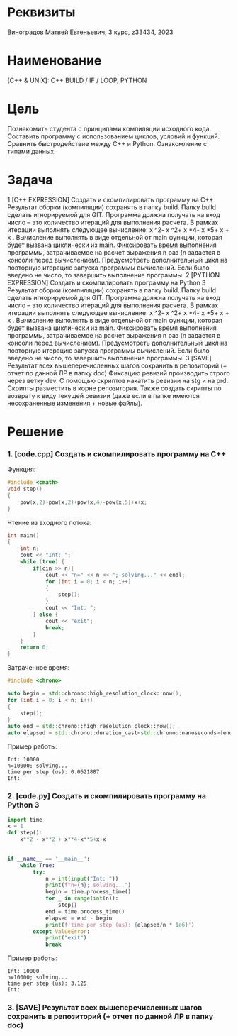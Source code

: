 # Реквизиты
Виноградов Матвей Евгеньевич, 3 курс, z33434, 2023

# Наименование
[C++ & UNIX]: C++ BUILD / IF / LOOP, PYTHON

# Цель
Познакомить студента с принципами компиляции исходного кода. Составить программу с использованием циклов, условий и функций. Сравнить быстродействие между C++ и Python. Ознакомление с типами данных.

# Задача
1
[С++ EXPRESSION] Создать и скомпилировать программу на C++
Результат сборки (компиляции) сохранять в папку build. Папку build сделать
игнорируемой для GIT. Программа должна получать на вход число – это
количество итераций для выполнения расчета. В рамках итерации выполнять
следующее вычисление: x ^2- x ^2+ x *4- x *5+ x + x . Вычисление выполнять в виде
отдельной от main функции, которая будет вызвана циклически из main.
Фиксировать время выполнения программы, затрачиваемое на расчет выражения
n раз (n задается в консоли перед вычислением). Предусмотреть дополнительный
цикл на повторную итерацию запуска программы вычислений. Если было введено
не число, то завершить выполнение программы.
2
[PYTHON EXPRESSION] Создать и скомпилировать программу на Python 3
Результат сборки (компиляции) сохранять в папку build. Папку build сделать
игнорируемой для GIT. Программа должна получать на вход число – это
количество итераций для выполнения расчета. В рамках итерации выполнять
следующее вычисление: x ^2- x ^2+ x *4- x *5+ x + x . Вычисление выполнять в виде
отдельной от main функции, которая будет вызвана циклически из main.
Фиксировать время выполнения программы, затрачиваемое на расчет выражения
n раз (n задается в консоли перед вычислением). Предусмотреть дополнительный
цикл на повторную итерацию запуска программы вычислений. Если было введено
не число, то завершить выполнение программы.
3
[SAVE] Результат всех вышеперечисленных шагов сохранить в репозиторий
(+ отчет по данной ЛР в папку doc)
Фиксацию ревизий производить строго через ветку dev. С помощью скриптов
накатить ревизии на stg и на prd. Скрипты разместить в корне репозитория. Также
создать скрипты по возврату к виду текущей ревизии (даже если в папке имеются
несохраненные изменения + новые файлы).

# Решение
### 1. [code.cpp] Создать и скомпилировать программу на C++
Функция:
```c++
#include <cmath>
void step()
{
    pow(x,2)-pow(x,2)+pow(x,4)-pow(x,5)+x+x;
}
```
Чтение из входного потока:
```c++
int main()
{
    int n;
    cout << "Int: ";
    while (true) {
        if(cin >> n){
            cout << "n=" << n << "; solving..." << endl;
            for (int i = 0; i < n; i++)
            {
                step();
            }
            cout << "Int: ";
        } else {
            cout << "exit";
            break;
        }
    } 
    return 0;
}
```
Затраченное время:
```c++
#include <chrono>

auto begin = std::chrono::high_resolution_clock::now();
for (int i = 0; i < n; i++)
{
    step();
}
auto end = std::chrono::high_resolution_clock::now();
auto elapsed = std::chrono::duration_cast<std::chrono::nanoseconds>(end - begin);
```
Пример работы:
```text
Int: 10000
n=10000; solving...
time per step (us): 0.0621887
Int:
```

### 2. [code.py] Создать и скомпилировать программу на Python 3
```python
import time
x = 1
def step():
    x**2 - x**2 + x**4-x**5+x+x
    

if __name__ == '__main__':
    while True:
        try:
            n = int(input("Int: "))
            print(f"n={n}; solving...")
            begin = time.process_time()
            for _ in range(int(n)):
                step()
            end = time.process_time()
            elapsed = end - begin
            print(f'time per step (us): {elapsed/n * 1e6}')
        except ValueError:
            print("exit")
            break
```
Пример работы:
```text
Int: 10000
n=10000; solving...
time per step (us): 3.125
Int:
```
### 3. [SAVE] Результат всех вышеперечисленных шагов сохранить в репозиторий (+ отчет по данной ЛР в папку doc)
